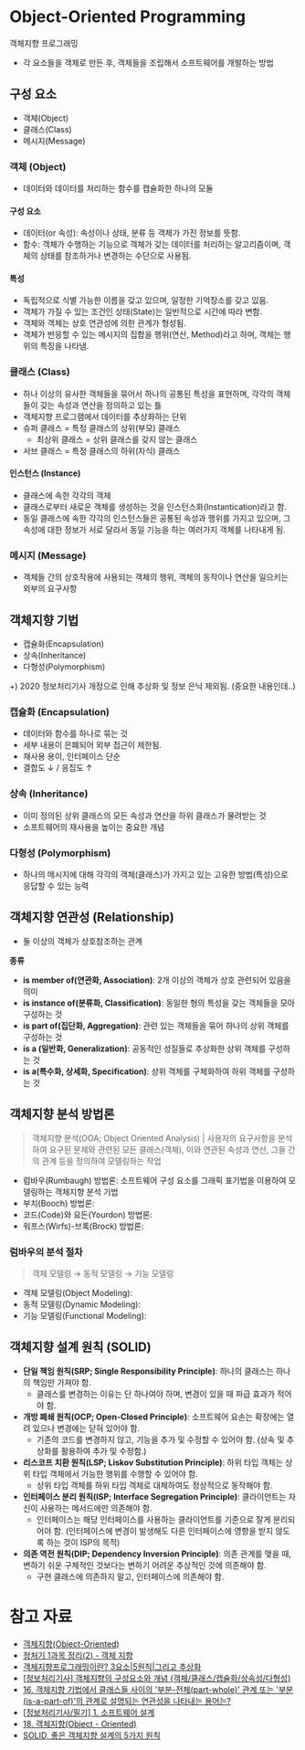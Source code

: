 # Object-Oriented Programming

객체지향 프로그래밍

- 각 요소들을 객체로 만든 후, 객체들을 조립해서 소프트웨어를 개발하는 방법

## 구성 요소

- 객체(Object)
- 클래스(Class)
- 메시지(Message)

### 객체 (Object)

- 데이터와 데이터를 처리하는 함수를 캡슐화한 하나의 모듈

#### 구성 요소

- 데이터(or 속성): 속성이나 상태, 분류 등 객체가 가진 정보를 뜻함.
- 함수: 객체가 수행하는 기능으로 객체가 갖는 데이터를 처리하는 알고리즘이며, 객체의 상태를 참조하거나 변경하는 수단으로 사용됨.

#### 특성

- 독립적으로 식별 가능한 이름을 갖고 있으며, 일정한 기억장소를 갖고 있음.
- 객체가 가질 수 있는 조건인 상태(State)는 일반적으로 시간에 따라 변함.
- 객체와 객체는 상호 연관성에 의한 관계가 형성됨.
- 객체가 반응할 수 있는 메시지의 집합을 행위(연산, Method)라고 하며, 객체는 행위의 특징을 나타냄.

### 클래스 (Class)

- 하나 이상의 유사한 객체들을 묶어서 하나의 공통된 특성을 표현하며, 각각의 객체들이 갖는 속성과 연산을 정의하고 있는 틀
- 객체지향 프로그램에서 데이터를 추상화하는 단위
- 슈퍼 클래스 = 특정 클래스의 상위(부모) 클래스
  - 최상위 클래스 = 상위 클래스를 갖지 않는 클래스
- 서브 클래스 = 특정 클래스의 하위(자식) 클래스

#### 인스턴스 (Instance)

- 클래스에 속한 각각의 객체
- 클래스로부터 새로운 객체를 생성하는 것을 인스턴스화(Instantication)라고 함.
- 동일 클래스에 속한 각각의 인스턴스들은 공통된 속성과 행위를 가지고 있으며, 그 속성에 대한 정보가 서로 달라서 동일 기능을 하는 여러가지 객체를 나타내게 됨.

### 메시지 (Message)

- 객체들 간의 상호작용에 사용되는 객체의 행위, 객체의 동작이나 연산을 일으키는 외부의 요구사항

## 객체지향 기법

- 캡슐화(Encapsulation)
- 상속(Inheritance)
- 다형성(Polymorphism)

+) 2020 정보처리기사 개정으로 인해 추상화 및 정보 은닉 제외됨. (중요한 내용인데..)

### 캡슐화 (Encapsulation)

- 데이터와 함수를 하나로 묶는 것
- 세부 내용이 은폐되어 외부 접근이 제한됨.
- 재사용 용이, 인터페이스 단순
- 결합도 ↓ / 응집도 ↑

### 상속 (Inheritance)

- 이미 정의된 상위 클래스의 모든 속성과 연산을 하위 클래스가 물려받는 것
- 소프트웨어의 재사용을 높이는 중요한 개념

### 다형성 (Polymorphism)

- 하나의 메시지에 대해 각각의 객체(클래스)가 가지고 있는 고유한 방법(특성)으로 응답할 수 있는 능력

## 객체지향 연관성 (Relationship)

- 둘 이상의 객체가 상호참조하는 관계

**종류**

- **is member of(연관화, Association)**: 2개 이상의 객체가 상호 관련되어 있음을 의미
- **is instance of(분류화, Classification)**: 동일한 형의 특성을 갖는 객체들을 모아 구성하는 것
- **is part of(집단화, Aggregation)**: 관련 있는 객체들을 묶어 하나의 상위 객체를 구성하는 것
- **is a (일반화, Generalization)**: 공동적인 성질들로 추상화한 상위 객체를 구성하는 것
- **is a(특수화, 상세화, Specification)**: 상위 객체를 구체화하여 하위 객체를 구성하는 것

## 객체지향 분석 방법론

> 객체지향 분석(OOA; Object Oriented Analysis) | 사용자의 요구사항을 분석하여 요구된 문제와 관련된 모든 클래스(객체), 이와 연관된 속성과 연산, 그들 간의 관계 등을 정의하여 모델링하는 작업

- 럼바우(Rumbaugh) 방법론: 소프트웨어 구성 요소를 그래픽 표기법을 이용하여 모델링하는 객체지향 분석 기법
- 부치(Booch) 방법론: 
- 코드(Code)와 요든(Yourdon) 방법론: 
- 워프스(Wirfs)-브록(Brock) 방법론: 

### 럼바우의 분석 절차

> 객체 모델링 → 동적 모델링 → 기능 모델링

- 객체 모델링(Object Modeling): 
- 동적 모델링(Dynamic Modeling): 
- 기능 모델링(Functional Modeling): 

## 객체지향 설계 원칙 (SOLID)

- **단일 책임 원칙(SRP; Single Responsibility Principle)**: 하나의 클래스는 하나의 책임만 가져야 함.
  - 클래스를 변경하는 이유는 단 하나여야 하며, 변경이 있을 때 파급 효과가 적어야 함.
- **개방 폐쇄 원칙(OCP; Open-Closed Principle)**: 소프트웨어 요손는 확장에는 열려 있으나 변경에는 닫혀 있어야 함.
  - 기존의 코드를 변경하지 않고, 기능을 추가 및 수정할 수 있어야 함. (상속 및 추상화를 활용하여 추가 및 수정함.)
- **리스코프 치환 원칙(LSP; Liskov Substitution Principle)**: 하위 타입 객체는 상위 타입 객체에서 가능한 행위를 수행할 수 있어야 함.
  - 상위 타입 객체를 하위 타입 객체로 대체하여도 정상적으로 동작해야 함.
- **인터페이스 분리 원칙(ISP; Interface Segregation Principle)**: 클라이언트는 자신이 사용하는 메서드에만 의존해야 함.
  - 인터페이스는 해당 인터페이스를 사용하는 클라이언트를 기준으로 잘게 분리되어야 함. (인터페이스에 변경이 발생해도 다른 인터페이스에 영향을 받지 않도록 하는 것이 ISP의 목적)
- **의존 역전 원칙(DIP; Dependency Inversion Principle)**: 의존 관계를 맺을 때, 변하기 쉬운 구체적인 것보다는 변하기 어려운 추상적인 것에 의존해야 함.
  - 구현 클래스에 의존하지 말고, 인터페이스에 의존해야 함.

# 참고 자료

- [객체지향(Object-Oriented)](https://m.blog.naver.com/wook2124/222103003848)
- [정처기 1과목 정리(2) - 객체 지향](https://velog.io/@vjimmny99/%EC%A0%95%EC%B2%98%EA%B8%B0-1%EA%B3%BC%EB%AA%A9-%EC%A0%95%EB%A6%AC2-%EA%B0%9D%EC%B2%B4-%EC%A7%80%ED%96%A5)
- [객체지향프로그래밍이란? 3요소|5원칙|그리고 추상화](https://okayoon.tistory.com/entry/%EA%B0%9D%EC%B2%B4%EC%A7%80%ED%96%A5%ED%94%84%EB%A1%9C%EA%B7%B8%EB%9E%98%EB%B0%8D%EC%9D%B4%EB%9E%80-3%EC%9A%94%EC%86%8C-5%EC%9B%90%EC%B9%99-%EA%B7%B8%EB%A6%AC%EA%B3%A0-%EC%B6%94%EC%83%81%ED%99%94)
- [\[정보처리기사\] 객체지향의 구성요소와 개념 (객체/클래스/캡슐화/상속성/다형성)](https://liveyourit.tistory.com/204)
- [16. 객체지향 기법에서 클래스들 사이의 '부분-전체(part-whole)' 관계 또는 '부분(is-a-part-of)'의 관계로 설명되는 연관성을 나타내는 용어는?](https://itpmw.tistory.com/997)
- [\[정보처리기사/필기\] 1. 소프트웨어 설계](https://velog.io/@stringbuckwheat/%EC%A0%95%EB%B3%B4%EC%B2%98%EB%A6%AC%EA%B8%B0%EC%82%AC-%ED%95%84%EA%B8%B0-1%EA%B3%BC%EB%AA%A9-%EC%86%8C%ED%94%84%ED%8A%B8%EC%9B%A8%EC%96%B4-%EC%84%A4%EA%B3%84-%EC%9A%94%EC%95%BD#1-%EC%86%8C%ED%94%84%ED%8A%B8%EC%9B%A8%EC%96%B4-%EC%83%9D%EB%AA%85-%EC%A3%BC%EA%B8%B0)
- [18. 객체지향(Object - Oriented)](https://velog.io/@alpaka206/18.-%EA%B0%9D%EC%B2%B4%EC%A7%80%ED%96%A5Object-Oriented)
- [SOLID, 좋은 객체지향 설계의 5가지 원칙](https://velog.io/@pp8817/SOLID-%EC%A2%8B%EC%9D%80-%EA%B0%9D%EC%B2%B4%EC%A7%80%ED%96%A5-%EC%84%A4%EA%B3%84%EC%9D%98-5%EA%B0%80%EC%A7%80-%EC%9B%90%EC%B9%99)
